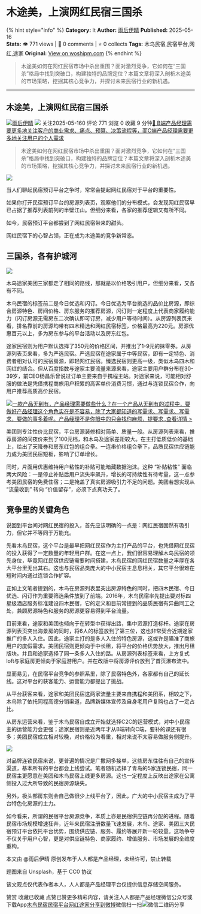 # 木途美，上演网红民宿三国杀
{% hint style="info" %}
**Category:** It
**Author:** [雨后伊晴](https://www.woshipm.com/u/1183384)
**Published:** 2025-05-16  
**Stats:** 👁️ 771 views | 💬 0 comments | ⭐ 0 collects
**Tags:** 木鸟民宿,民宿平台,网红,途家
**Original:** [View on woshipm.com](https://www.woshipm.com/it/6217346.html)
{% endhint %}
> 木途美如何在网红民宿市场中杀出重围？面对激烈竞争，它如何在“三国杀”格局中找到突破口，构建独特的品牌定位？本篇文章将深入剖析木途美的市场策略，挖掘其核心竞争力，并探讨未来民宿行业的新机遇。

---

## 木途美，上演网红民宿三国杀

[![](https://static.woshipm.com/view/2022113014372859967.jpg?imageView2/1/w/72/h/72/q/100)](https://www.woshipm.com/u/1183384)[雨后伊晴](https://www.woshipm.com/u/1183384) ![](https://static.woshipm.com/tag/1101_1@2x.png) 关注2025-05-160 评论 771 浏览 0 收藏 9 分钟[🔗 B端产品经理需要更多地关注客户的商业需求、痛点、预算、决策流程等，而C端产品经理需要更多地关注用户的个人需求](https://ke.qidianla.com/courses/bcpm)

> 木途美如何在网红民宿市场中杀出重围？面对激烈竞争，它如何在“三国杀”格局中找到突破口，构建独特的品牌定位？本篇文章将深入剖析木途美的市场策略，挖掘其核心竞争力，并探讨未来民宿行业的新机遇。

![](https://image.woshipm.com/2023/04/20/0ffc7280-df4b-11ed-81f2-00163e0b5ff3.jpg)

当人们聊起民宿预订平台之争时，常常会提起网红民宿对于平台的重要性。

如果你打开民宿预订平台的房源列表页，观察他们的分布模式，会发现网红民宿早已占据了推荐列表前列的半壁江山。但细分来看，各家的推荐逻辑又有所不同。

如今，民宿预订平台都尝到了网红民宿带来的甜头。

网红民宿下的心智占领，正在成为木途美的竞争新常态。

## 三国杀，各有护城河

![](https://image.woshipm.com/2025/05/15/2e0b98c8-3174-11f0-8a58-00163e09d72f.png)

木鸟途家美团三家都走了相同的路线，那就是以价格吸引用户，但细分来看，又各有不同。

木鸟民宿的标签前二是今日优选和闪订。今日优选为平台挑选的品价比房源，即综合房源特色、房间价格、房东服务的推荐房源，闪订则一定程度上代表商家履约能力（闪订房源无需房东二次确认即可订房，减少用户等待时间）。从房源列表页来看，排名靠前的房源均带有四木精选和网红民宿标签，价格最高为220元。房源优惠百元以上，多为房东参与的平台活动以及房东红包。

途家民宿则为用户默认选择了350元的价格区间，并推出了1-9元的抹零券。从房源列表页来看，多为严选民宿。严选民宿在途家属于中等民宿，即有一定特色、消费者相对认可的民宿房源，即轻网红民宿。臻选民宿则更高一级，类似木鸟四木和网红的结合。但从百度指数与途家主要流量来源来看，途家主要用户群分布在30-39岁，前CEO杨昌乐曾说过订单主要来自于携程主站。对途家来说，可能相对舒服的做法是凭借携程商旅用户积累的高客单价消费习惯，通过与连锁民宿合作，向用户推荐高质高价民宿。

[![](https://image.woshipm.com/2023/08/02/58dc678c-30e3-11ee-88e7-00163e0b5ff3.png)一款产品无到有，产品经理需要做些什么？在一个产品从无到有的过程中，要做好产品经理这个角色实在是不容易，除了大家都知道的写需求、写需求、写需求，要做的事多着呢。产品经理不是你眼中的只会找你麻烦，提要求..查看详情 >](https://ke.qidianla.com/courses/bcpm)

美团则专注性价比民宿，平台房源装修相对简单、质量一般。从房源列表来看，推荐房源的间夜价来到了100元档，和木鸟及途家差距较大。在主打低质低价的基础上，给出了天降券和房东红包的组合拳。一连串价格组合拳下，品质民宿供应链能力成为美团民宿短板，影响了订单增长。

同时，片面用优惠维持用户粘性的补贴可能暗藏数据泡沫。这种 “补贴粘性” 面临两大风险：一是停止补贴后用户流失率飙升，增长的可持续性有待考量，这一点参考美团民宿的免费住宿；二是掩盖了真实房源吸引力不足的问题。美团若想实现从 “流量收割” 转向 “价值留存”，必须下点真功夫了。

## 竞争里的关键角色

说回到平台间对网红民宿的投入，首先应该明确的一点是：网红民宿固然有吸引力，但它并不等同于万能充。

先看木鸟民宿，这个平台是最早把网红民宿作为主打产品的平台，也凭借网红民宿的投入获得了一定数量的年轻用户群。在这一点上，我们很容易理解木鸟民宿的领先身位，毕竟网红民宿供应链需要时间搭建，木鸟民宿的网红民宿数量之丰厚在各大平台里无出其右。这也与民宿品类庞大的中小民宿主息息相关，其它平台很难在短时间内通过连锁合作扩容。

正如上文笔者提到的，木鸟在房源列表里突出房源特色的同时，把四木民宿、今日优选、闪订作为重要筛选条件放到了前端。2016年，木鸟民宿率先提出要对标四星级酒店服务标准建设四木民宿，它的定义和目前常提到的品质民宿有异曲同工之处，兼顾房源特色和服务的房源更容易得到平台流量。

目前来看，途家和美团也倾向于在转型中获得出路，集中资源打造标杆。途家在房源列表页突出海景房的同时，将6人的标签放到了第三位，这也非常契合近期途家推广的多人入住。因此，途家主打的是多人入住的特色房源，这或许是瞄准了商旅用户的度假需求。美团民宿则更倾向于中长租，将平台的价格优势放大，推出月租版块。并且和途家选择了同一条多人入住的路。从房源列表标签来看，上方复式loft与家庭房更倾向于家庭游用户。并在改版中将房源评价放到了首页瀑布流中。

显而易见，在民宿平台竞争的参照系里，除了民宿特色外，各家都有自己的延长线。这对平台的获客能力、运营能力都提出了挑战。

从平台获客来看，途家和美团民宿这两家流量主要来自携程和美团系，相较之下，木鸟除了依托同程高德分销渠道，品牌新媒体宣传及自身老用户复购也占了一定占比。

从房东运营来看，鉴于木鸟民宿自成立开始就选择C2C的运营模式，对中小民宿主的运营能力会更强；途家民宿则是近两年才从B端转向C端，要补的课还有很多；美团民宿成立相对较晚，对价格较为看重，相对来说不太容易做服务侧提升。

![](https://image.woshipm.com/2025/05/15/3af78f56-3174-11f0-8a58-00163e09d72f.png)

对品牌连锁民宿来说，更普遍的情况是广撒网多接单，这些房东往往有自己的宣传渠道，基本所有的平台都会上线尝试。笔者随机选择了青岛的5家连锁民宿，同一民宿主更愿意在美团和木鸟民宿上线更多房源。这也一定程度上反映出途家在公寓侧投入过大所导致的民宿房源缺失。

另外，极头部房东则会自己做很少上线平台了，因此，广大的中小民宿主成为了平台特色化房源的主力。

如今看来，所谓的民宿平台房源竞争，本质上亦是民宿供应链再分配的进程。随着民宿市场规模增速狂奔，近年来民宿注册数量飞速发展，木鸟、途家、美团三大民宿预订平台依托平台优势，围绕供应链、服务、履约等展开新一轮较量。这场争夺不仅关乎用户心智，更是对供应链特色、商家履约、增值服务、市场发展的全维度重构。

本文由 @雨后伊晴 原创发布于人人都是产品经理，未经许可，禁止转载

题图来自 Unsplash，基于 CC0 协议

该文观点仅代表作者本人，人人都是产品经理平台仅提供信息存储空间服务。

赞赏 收藏已收藏 点赞已赞更多精彩内容，请关注人人都是产品经理微信公众号或下载App[木鸟民宿](https://www.woshipm.com/tag/%e6%9c%a8%e9%b8%9f%e6%b0%91%e5%ae%bf)[民宿平台](https://www.woshipm.com/tag/%e6%b0%91%e5%ae%bf%e5%b9%b3%e5%8f%b0)[网红](https://www.woshipm.com/tag/%e7%bd%91%e7%ba%a2)[途家](https://www.woshipm.com/tag/%e9%80%94%e5%ae%b6)[分享到微博](https://service.weibo.com/share/share.php?appkey=2775287854&title=木途美，上演网红民宿三国杀&url=https://www.woshipm.com/it/6217346.html&pic=https://image.woshipm.com/2023/04/20/0ffc7280-df4b-11ed-81f2-00163e0b5ff3.jpg)微信扫一扫![微信二维码](https://api.pwmqr.com/qrcode/create/?url=https://www.woshipm.com/it/6217346.html)分享